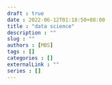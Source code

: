 ```yaml
---
draft : true
date : 2022-06-12T01:18:50+08:00
title : "data science"
description : ""
slug : ""
authors : [MBS]
tags : []
categories : []
externalLink : ""
series : []
---
```


